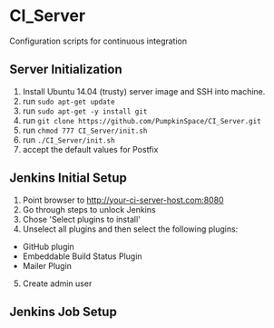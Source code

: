 # CI_Server
Configuration scripts for continuous integration

## Server Initialization
1. Install Ubuntu 14.04 (trusty) server image and SSH into machine.
2. run ```sudo apt-get update```
2. run ```sudo apt-get -y install git```
3. run ```git clone https://github.com/PumpkinSpace/CI_Server.git```
4. run ```chmod 777 CI_Server/init.sh```
5. run ```./CI_Server/init.sh```
6. accept the default values for Postfix

## Jenkins Initial Setup
1. Point browser to http://your-ci-server-host.com:8080
2. Go through steps to unlock Jenkins
3. Chose 'Select plugins to install'
4. Unselect all plugins and then select the following plugins:
  - GitHub plugin
  - Embeddable Build Status Plugin
  - Mailer Plugin
5. Create admin user

## Jenkins Job Setup
